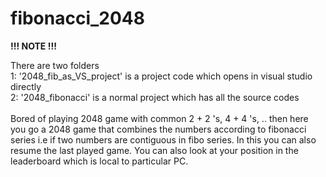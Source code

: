 # fibonacci_2048
<b>!!! NOTE !!!</b>
<p>There are two folders <br/>1: '2048_fib_as_VS_project' is a project code which opens in visual studio directly<br/>2: '2048_fibonacci' is a normal project which has all the source codes<br/> 
 <br/>
Bored of playing 2048 game with common  2 + 2 's, 4 + 4 's, .. then here you go a 2048 game that combines the numbers according to fibonacci series i.e if two numbers are contiguous in fibo series.
In this you can also resume the last played game.
You can also look at your position in the leaderboard which is local to particular PC.
